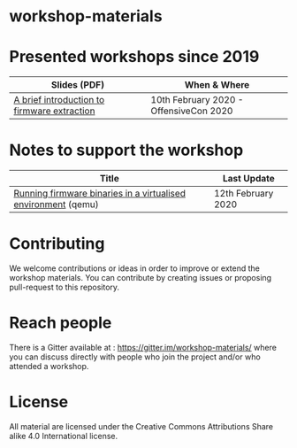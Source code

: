 # workshop-materials

# Presented workshops since 2019

| Slides (PDF) | When & Where |
| ------------ | -----------  |
| [A brief introduction to firmware extraction](https://github.com/C00kie-/workshop-materials/blob/master/introduction_firmware_extraction_01.pdf) | 10th February 2020 - OffensiveCon 2020|

# Notes to support the workshop

| Title | Last Update  |
| ----- | ------------ |
| [Running firmware binaries in a virtualised environment](https://github.com/C00kie-/workshop-materials/blob/master/notes/qemu-mips.md) (qemu) | 12th February 2020 |

# Contributing

We welcome contributions or ideas in order to improve or extend the workshop materials. You can contribute by creating issues or proposing pull-request to this repository.

# Reach people

There is a Gitter available at : https://gitter.im/workshop-materials/ where you can discuss directly with people who join the project and/or who attended a workshop. 

# License

All material are licensed under the Creative Commons Attributions Share alike 4.0 International license.

